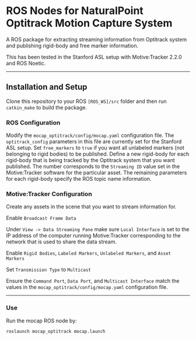 # ROS Nodes for NaturalPoint Optitrack Motion Capture System

A ROS package for extracting streaming information from Optitrack system and publishing rigid-body and free marker information.

This has been tested in the Stanford ASL setup with Motive:Tracker 2.2.0 and ROS Noetic.


---
## Installation and Setup
Clone this repository to your ROS `[ROS_WS]/src` folder and then run `catkin_make` to build the package.

### ROS Configuration
Modify the `mocap_optitrack/config/mocap.yaml` configuration file. The `optitrack_config` parameters in this file are currently set for the Stanford ASL setup. Set `free_markers` to `true` if you want all unlabeled markers (not belonging to rigid bodies) to be published. Define a new rigid-body for each rigid-body that is being tracked by the Optitrack system that you want published. The number corresponds to the `Streaming ID` value set in the Motive:Tracker software for the particular asset. The remaining parameters for each rigid-body specify the ROS topic name information.

### Motive:Tracker Configuration
Create any assets in the scene that you want to stream information for.

Enable `Broadcast Frame Data`

Under `View -> Data Streaming Pane` make sure `Local Interface` is set to the IP address of the computer running Motive:Tracker corresponding to the network that is used to share the data stream.

Enable `Rigid Bodies`, `Labeled Markers`, `Unlabeled Markers`, and `Asset Markers`

Set `Transmission Type` to `Multicast`

Ensure the `Command Port`, `Data Port`, and `Multicast Interface` match the values in the `mocap_optitrack/config/mocap.yaml` configuration file.

---
### Use
Run the mocap ROS node by:
```
roslaunch mocap_optitrack mocap.launch
```